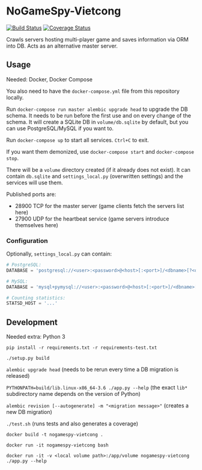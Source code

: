 # NoGameSpy-Vietcong

[![Build Status](https://travis-ci.org/garncarz/nogamespy-vietcong.svg?branch=master)](https://travis-ci.org/garncarz/nogamespy-vietcong)
[![Coverage Status](https://coveralls.io/repos/github/garncarz/nogamespy-vietcong/badge.svg?branch=master)](https://coveralls.io/github/garncarz/nogamespy-vietcong?branch=master)

Crawls servers hosting multi-player game and saves information via ORM into DB.
Acts as an alternative master server.


## Usage

Needed: Docker, Docker Compose

You also need to have the `docker-compose.yml` file from this repository locally.

Run `docker-compose run master alembic upgrade head` to upgrade the DB schema.
It needs to be run before the first use and on every change of the schema.
It will create a SQLite DB in `volume/db.sqlite` by default, but you can use PostgreSQL/MySQL if you want to.

Run `docker-compose up` to start all services. `Ctrl+C` to exit.

If you want them demonized, use `docker-compose start` and `docker-compose stop`.

There will be a `volume` directory created (if it already does not exist).
It can contain `db.sqlite` and `settings_local.py` (overwritten settings) and the services will use them.

Published ports are:
- 28900 TCP for the master server (game clients fetch the servers list here)
- 27900 UDP for the heartbeat service (game servers introduce themselves here)


### Configuration

Optionally, `settings_local.py` can contain:

```py
# PostgreSQL:
DATABASE = 'postgresql://<user>:<password>@<host>[:<port>]/<dbname>[?<options>]'

# MySQL:
DATABASE = 'mysql+pymysql://<user>:<password>@<host>[:<port>]/<dbname>[?<options>]'

# Counting statistics:
STATSD_HOST = '...'
```


## Development

Needed extra: Python 3

`pip install -r requirements.txt -r requirements-test.txt`

`./setup.py build`

`alembic upgrade head` (needs to be rerun every time a DB migration is released)

`PYTHONPATH=build/lib.linux-x86_64-3.6 ./app.py --help`
(the exact `lib*` subdirectory name depends on the version of Python)

`alembic revision [--autogenerate] -m "<migration message>"` (creates a new DB migration)

`./test.sh` (runs tests and also generates a coverage)

`docker build -t nogamespy-vietcong .`

`docker run -it nogamespy-vietcong bash`

`docker run -it -v <local volume path>:/app/volume nogamespy-vietcong ./app.py --help`
